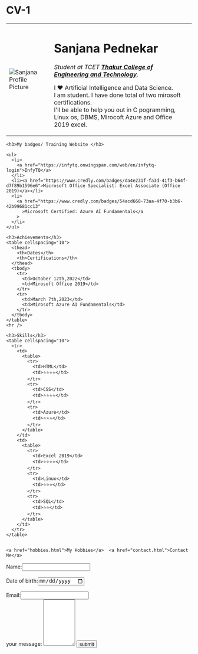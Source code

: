 # CV-1
<!DOCTYPE html>
<html lang="en">
  <head>
    <meta charset="UTF-8" />
    <title>💚Sanjana Personal Site</title>
  </head>

  <body>
    <table cellspacing="20">
      <tr>
        <td>
          <img src= "C:\Users\Administrator\Desktop\Web Development\html personal site\images\sp-modified2.png" alt="Sanjana Profile Picture" />
        </td>
        <td>
          <h1>Sanjana Pednekar</h1>
          <p>
            <em
              >Student at TCET
              <strong><a href="https://www.tcetmumbai.in/">Thakur College of Engineering and Technology</a></strong
              >.</em
            >
          </p>
          <p>
            I ❤️ Artificial Intelligence and Data Science. <br />I am student. I have done total of two mirosoft certifications.  <br /> I'll
            be able to help you out in C pogramming, Linux os, DBMS, Mirocoft Azure and Office 2019 excel.
          </p>
        </td>
      </tr>
    </table>

    <h3>My badges/ Training Website </h3>

    <ul>
      <li>
        <a href="https://infytq.onwingspan.com/web/en/infytq-login">InfyTQ</a>
      </li>
      <li><a href="https://www.credly.com/badges/da4e231f-fa3d-41f3-b64f-d7f89b1596e6">Microsoft Office Specialist: Excel Associate (Office 2019)</a></li>
      <li>
        <a href="https://www.credly.com/badges/54acd668-73aa-4f70-b3b6-42b99681cc13"
          >Microsoft Certified: Azure AI Fundamentals</a
        >
      </li>
    </ul>

    <h3>Achievements</h3>
    <table cellspacing="10">
      <thead>
        <th>Dates</th>
        <th>Certifications</th>
      </thead>
      <tbody>
        <tr>
          <td>October 12th,2022</td>
          <td>Mirosoft Office 2019</td>
        </tr>
        <tr>
          <td>March 7th,2023</td>
          <td>Mirosoft Azure AI Fundamentals</td>
        </tr>
      </tbody>
    </table>
    <hr />

    <h3>Skills</h3>
    <table cellspacing="10">
      <tr>
        <td>
          <table>
            <tr>
              <td>HTML</td>
              <td>⭐⭐⭐⭐</td>
            </tr>
            <tr>
              <td>CSS</td>
              <td>⭐⭐⭐⭐</td>
            </tr>
            <tr>
              <td>Azure</td>
              <td>⭐⭐⭐</td>
            </tr>
          </table>
        </td>
        <td>
          <table>
            <tr>
              <td>Excel 2019</td>
              <td>⭐⭐⭐⭐</td>
            </tr>
            <tr>
              <td>Linux</td>
              <td>⭐⭐⭐</td>
            </tr>
            <tr>
              <td>SQL</td>
              <td>⭐⭐</td>
            </tr>
          </table>
        </td>
      </tr>
    </table>

    
    <a href="hobbies.html">My Hobbies</a>  <a href="contact.html">Contact Me</a>
  <form>
    Name:<input type="text" name="text"> <br> <br>
    Date of birth:<input type="date" name="date"> <br> <br>
    Email:<input type="email" name="youremail" value=""/><br/>
    <lable>your message:</lable>
    <textarea name="name"rows="8"cols="8"></textarea>
    <input type="submit" value="submit"> <br> <br>
  </form>
    
  </body>
</html>
